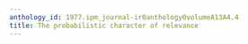 ```yaml
---
anthology_id: 1977.ipm_journal-ir0anthology0volumeA13A4.4
title: The probabilistic character of relevance
---
```

